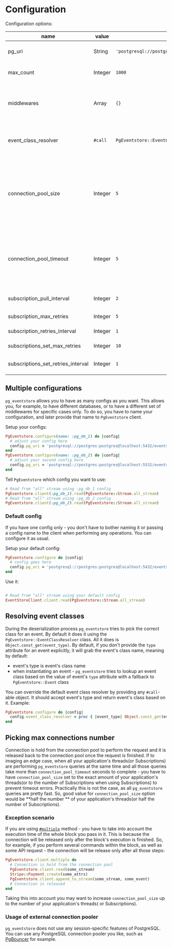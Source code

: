 # Configuration

Configuration options:

| name                               | value   | default value                                                | description                                                                                                                                                                                                                                                                                                        |
|------------------------------------|---------|--------------------------------------------------------------|--------------------------------------------------------------------------------------------------------------------------------------------------------------------------------------------------------------------------------------------------------------------------------------------------------------------|
| pg_uri                             | String  | `'postgresql://postgres:postgres@localhost:5432/eventstore'` | PostgreSQL connection string. See PostgreSQL [docs](https://www.postgresql.org/docs/current/libpq-connect.html#LIBPQ-CONNSTRING-URIS) for more information.                                                                                                                                                        |
| max_count                          | Integer | `1000`                                                       | Number of events to return in one response when reading from a stream.                                                                                                                                                                                                                                             |
| middlewares                        | Array   | `{}`                                                         | A hash where a key is a name of your middleware and value is an object that respond to `#serialize` and `#deserialize` methods. See [**Writing middleware**](writing_middleware.md) chapter.                                                                                                                       |
| event_class_resolver               | `#call` | `PgEventstore::EventClassResolver.new`                       | A `#call`-able object that accepts a string and returns an event's class. See **Resolving events classes** chapter bellow for more info.                                                                                                                                                                           |
| connection_pool_size               | Integer | `5`                                                          | Max number of connections per ruby process. It must equal the number of threads of your application. When using Subscriptions it is recommended to set it to number of subscriptions divided by two or greater. See [**Picking max connections number**](#picking-max-connections-number) chapter of this section. |
| connection_pool_timeout            | Integer | `5`                                                          | Time in seconds to wait for the connection in pool to be released. If no connections are available during this time - `ConnectionPool::TimeoutError` will be raised. See `connection_pool` gem [docs](https://github.com/mperham/connection_pool#usage) for more info.                                             |
| subscription_pull_interval         | Integer | `2`                                                          | How often to pull new Subscription events in seconds.                                                                                                                                                                                                                                                              |
| subscription_max_retries           | Integer | `5`                                                          | Max number of retries of failed Subscription.                                                                                                                                                                                                                                                                      |
| subscription_retries_interval      | Integer | `1`                                                          | Interval in seconds between retries of failed Subscription.                                                                                                                                                                                                                                                        |
| subscriptions_set_max_retries      | Integer | `10`                                                         | Max number of retries of failed SubscriptionsSet.                                                                                                                                                                                                                                                                  |
| subscriptions_set_retries_interval | Integer | `1`                                                          | interval in seconds between retries of failed SubscriptionsSet.                                                                                                                                                                                                                                                    |

## Multiple configurations

`pg_eventstore` allows you to have as many configs as you want. This allows you, for example, to have different
databases, or to have a different set of middlewares for specific cases only. To do so, you have to name your
configuration, and later provide that name to `PgEventstore` client.

Setup your configs:

```ruby
PgEventstore.configure(name: :pg_db_1) do |config|
  # adjust your config here
  config.pg_uri = 'postgresql://postgres:postgres@localhost:5432/eventstore'
end
PgEventstore.configure(name: :pg_db_2) do |config|
  # adjust your second config here
  config.pg_uri = 'postgresql://postgres:postgres@localhost:5532/eventstore'
end
```

Tell `PgEventstore` which config you want to use:

```ruby
# Read from "all" stream using :pg_db_1 config
PgEventstore.client(:pg_db_1).read(PgEventstore::Stream.all_stream)
# Read from "all" stream using :pg_db_2 config
PgEventstore.client(:pg_db_2).read(PgEventstore::Stream.all_stream)
```

### Default config

If you have one config only - you don't have to bother naming it or passing a config name to the client when performing
any operations. You can configure it as usual.

Setup your default config:

```ruby
PgEventstore.configure do |config|
  # config goes here
  config.pg_uri = 'postgresql://postgres:postgres@localhost:5432/eventstore'
end
```

Use it:

```ruby

# Read from "all" stream using your default config
EventStoreClient.client.read(PgEventstore::Stream.all_stream)
```

## Resolving event classes

During the deserialization process `pg_eventstore` tries to pick the correct class for an event. By default it does it
using the `PgEventstore::EventClassResolver` class. All it does is `Object.const_get(event_type)`. By default, if you
don't provide the `type` attribute for an event explicitly, it will grab the event's class name, meaning by default:

- event's type is event's class name
- when instantiating an event - `pg_eventstore` tries to lookup an event class based on the value of event's `type`
  attribute with a fallback to `PgEventstore::Event` class

You can override the default event class resolver by providing any `#call`-able object. It should accept event's type
and return event's class based on it. Example:

```ruby
PgEventstore.configure do |config|
  config.event_class_resolver = proc { |event_type| Object.const_get(event_type.gsub('Foo', 'Bar')) rescue PgEventstore::Event }
end
```

## Picking max connections number

Connection is hold from the connection pool to perform the request and it is released back to the connection pool once
the request is finished. If to imaging an edge case, when all your application's threads(or Subscriptions) are
performing `pg_eventstore` queries at the same time and all those queries take more than `connection_pool_timeout`
seconds to complete - you have to have `connection_pool_size` set to the exact amount of your application's threads(or
to the number of Subscriptions when using Subscriptions) to prevent timeout errors. Practically this is not the case, as
all `pg_eventstore` queries are pretty fast. So, good value for `connection_pool_size` option would be **half the number
** of your application's threads(or half the number of Subscriptions).

### Exception scenario

If you are using [`#multiple`](multiple_commands.md) method - you have to take into account the execution time of the
whole block you pass in it. This is because the connection will be released only after the block's execution is
finished. So, for example, if you perform several commands within the block, as well as some API request - the
connection will be release only after all those steps:

```ruby
PgEventstore.client.multiple do
  # Connection is hold from the connection pool
  PgEventstore.client.read(some_stream)
  Stripe::Payment.create(some_attrs)
  PgEventstore.client.append_to_stream(some_stream, some_event)
  # Connection is released
end
```

Taking this into account you may want to increase `connection_pool_size` up to the number of your application's threads(
or Subscriptions).

### Usage of external connection pooler

`pg_eventstore` does not use any session-specific features of PostgreSQL. You can use any PostgreSQL connection pooler
you like, such as [PgBouncer](https://www.pgbouncer.org/) for example. 
